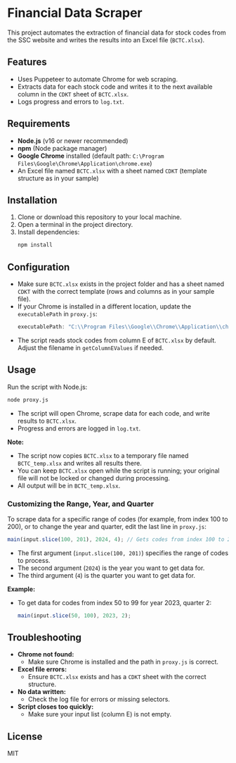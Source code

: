 # Financial Data Scraper

This project automates the extraction of financial data for stock codes from the SSC website and writes the results into an Excel file (`BCTC.xlsx`).

## Features
- Uses Puppeteer to automate Chrome for web scraping.
- Extracts data for each stock code and writes it to the next available column in the `CDKT` sheet of `BCTC.xlsx`.
- Logs progress and errors to `log.txt`.

## Requirements
- **Node.js** (v16 or newer recommended)
- **npm** (Node package manager)
- **Google Chrome** installed (default path: `C:\Program Files\Google\Chrome\Application\chrome.exe`)
- An Excel file named `BCTC.xlsx` with a sheet named `CDKT` (template structure as in your sample)

## Installation
1. Clone or download this repository to your local machine.
2. Open a terminal in the project directory.
3. Install dependencies:
   ```bash
   npm install
   ```

## Configuration
- Make sure `BCTC.xlsx` exists in the project folder and has a sheet named `CDKT` with the correct template (rows and columns as in your sample file).
- If your Chrome is installed in a different location, update the `executablePath` in `proxy.js`:
  ```js
  executablePath: "C:\\Program Files\\Google\\Chrome\\Application\\chrome.exe"
  ```
- The script reads stock codes from column E of `BCTC.xlsx` by default. Adjust the filename in `getColumnEValues` if needed.

## Usage
Run the script with Node.js:
```bash
node proxy.js
```

- The script will open Chrome, scrape data for each code, and write results to `BCTC.xlsx`.
- Progress and errors are logged in `log.txt`.

**Note:**
- The script now copies `BCTC.xlsx` to a temporary file named `BCTC_temp.xlsx` and writes all results there.
- You can keep `BCTC.xlsx` open while the script is running; your original file will not be locked or changed during processing.
- All output will be in `BCTC_temp.xlsx`.

### Customizing the Range, Year, and Quarter

To scrape data for a specific range of codes (for example, from index 100 to 200), or to change the year and quarter, edit the last line in `proxy.js`:

```js
main(input.slice(100, 201), 2024, 4); // Gets codes from index 100 to 200 (inclusive)
```
- The first argument (`input.slice(100, 201)`) specifies the range of codes to process.
- The second argument (`2024`) is the year you want to get data for.
- The third argument (`4`) is the quarter you want to get data for.

**Example:**
- To get data for codes from index 50 to 99 for year 2023, quarter 2:
  ```js
  main(input.slice(50, 100), 2023, 2);
  ```

## Troubleshooting
- **Chrome not found:**
  - Make sure Chrome is installed and the path in `proxy.js` is correct.
- **Excel file errors:**
  - Ensure `BCTC.xlsx` exists and has a `CDKT` sheet with the correct structure.
- **No data written:**
  - Check the log file for errors or missing selectors.
- **Script closes too quickly:**
  - Make sure your input list (column E) is not empty.

## License
MIT
